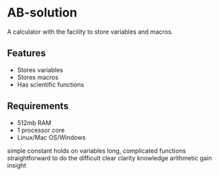 # AB-solution

A calculator with the facility to store variables and macros.

## Features
* Stores variables 
* Stores macros
* Has scientific functions

## Requirements
* 512mb RAM
* 1 processor core
* Linux/Mac OS/Windows


simple
constant
holds on 
variables
long, complicated functions
straightforward to do the difficult
clear
clarity
knowledge
arithmetic
gain
insight

